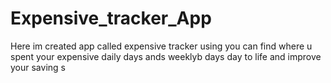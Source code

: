 # Expensive_tracker_App
Here im created app called expensive tracker using you can find where u spent your expensive daily days ands weeklyb days  day to life and improve your saving
s
